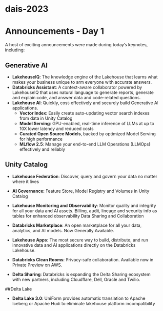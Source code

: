 # dais-2023


# Announcements - Day 1
A host of exciting announcements were made during today’s keynotes, including: 

## Generative AI

- **LakehouseIQ**: The knowledge engine of the Lakehouse that learns what makes your business unique to arm everyone with accurate answers.
- **Databricks Assistant**: A context-aware collaborator powered by LakehouseIQ that uses natural language to generate reports, generate and explain code, and answer data and code-related questions.
- **Lakehouse AI**: Quickly, cost-effectively and securely build Generative AI applications.
    - **Vector Index**: Easily create auto-updating vector search indexes from data in Unity Catalog
    - **Model Serving**: GPU-enabled, real-time inference of LLMs at up to 10X lower latency and reduced costs
    - **Curated Open Source Models**, backed by optimized Model Serving for high performance
    - **MLflow 2.5**: Manage your end-to-end LLM Operations (LLMOps) effectively and reliably

## Unity Catalog

- **Lakehouse Federation**: Discover, query and govern your data no matter where it lives
- **AI Governance**: Feature Store, Model Registry and Volumes in Unity Catalog
- **Lakehouse Monitoring and Observability**: Monitor quality and integrity for all your data and AI assets. Billing, audit, lineage and security info as tables for enhanced observability
Data Sharing and Collaboration

- **Databricks Marketplace**: An open marketplace for all your data, analytics, and AI models. Now Generally Available.
- **Lakehouse Apps**: The most secure way to build, distribute, and run innovative data and AI applications directly on the Databricks Lakehouse.
- **Databricks Clean Rooms**: Privacy-safe collaboration. Available now in Private Preview on AWS.
- **Delta Sharing**: Databricks is expanding the Delta Sharing ecosystem with new partners, including Cloudflare, Dell, Oracle and Twilio.

##Delta Lake

- **Delta Lake 3.0**: UniForm provides automatic translation to Apache Iceberg or Apache Hudi to eliminate lakehouse platform incompatibility 
 